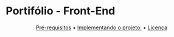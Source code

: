<h1>Portifólio - Front-End</h1>

<p align="center">
  <a href="#requirements">Pré-requisitos</a> •
  <a href="#how-to-use">Implementando o projeto:</a> •
  <a href="#license">Licença</a>
</p>
